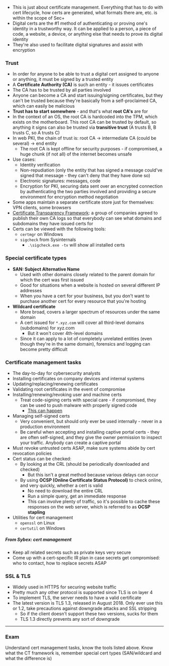 - This is just about certificate management. Everything that has to do with cert lifecycle, how certs are generated, what formats there are, etc. is within the scope of Sec+
- Digital certs are the #1 method of authenticating or proving one's identity in a trustworthy way. It can be applied to a person, a piece of code, a website, a device, or anything else that needs to prove its digital identity 
- They're also used to facilitate digital signatures and assist with encryption

### Trust

- In order for anyone to be able to trust a digital cert assigned to anyone or anything, it must be signed by a trusted entity
- A **Certificate Authority (CA)** is such an entity - it issues certificates
- The CA has to be trusted by all parties involved
- Anyone can become a CA and start issuing/signing certificates, but they can't be trusted because they're basically from a self-proclaimed CA, which can easily be malicious
- **Trust has to start somewhere** - and that's what **root CA's** are for
- In the context of an OS, the root CA is hardcoded into the TPM, which exists on the motherboard. This root CA can be trusted by default, so anything it signs can also be trusted via **transitive trust** (A trusts B, B trusts C, so A trusts C)
- In web PKI, the chain of trust is: root CA -> intermediate CA (could be several) -> end entity
	- The root CA is kept offline for security purposes - if compromised, a huge chunk (if not all) of the internet becomes unsafe
- Use cases: 
	- Identity verification
	- Non-repudiation (only the entity that has signed a message could've signed that message - they can't deny that they have done so)
	- Electronic signatures: messages, code
	- Encryption for PKI, securing data sent over an encrypted connection by authenticating the two parties involved and providing a secure environment for encryption method negotiation
- Some apps maintain a separate certificate store just for themselves: VPN clients, some browsers
- [Certificate Transparency Framework](https://certificate.transparency.dev/): a group of companies agreed to publish their own CA logs so that everybody can see what domains and subdomains they have issued certs for
- Certs can be viewed with the following tools:
	- `certmgr` on Windows
	- `sigcheck` from Sysinternals
		- `.\sigcheck.exe -tv` will show all installed certs 

### Special certificate types

- **SAN: Subject Alternative Name**
	- Used with other domains closely related to the parent domain for which the cert was first issued
	- Good for situations when a website is hosted on several different IP addresses
	- When you have a cert for your business, but you don't want to purchase another cert for every resource that you're hosting
- **Wildcard certificate**
	- More broad, covers a larger spectrum of resources under the same domain
	- A cert issued for `*.xyz.com` will cover all third-level domains (subdomains) for xyz.com
		- But it won't cover 4th-level domains
	- Since it can apply to a lot of completely unrelated entities (even though they're in the same domain), forensics and logging can become pretty difficult

### Certificate management tasks

- The day-to-day for cybersecurity analysts
- Installing certificates on company devices and internal systems
- Updating/replacing/renewing certificates
- Validating root certificates in the event of compromise
- Installing/renewing/revoking user and machine certs
	- Treat code-signing certs with special care - if compromised, they can be used to push malware with properly signed code
		- [This can happen](https://venturebeat.com/mobile/software-pirates-hijack-apples-enterprise-certificates-to-put-hacked-apps-on-iphones/)
- Managing self-signed certs
	- Very convenient, but should only ever be used internally - never in a production environment
	- Be careful when accepting and installing captive portal certs - they are often self-signed, and they give the owner permission to inspect your traffic. Anybody can create a captive portal
- Must revoke untrusted certs ASAP, make sure systems abide by cert revocation policies
- Cert status can be checked:
	- By looking at the CRL (should be periodically downloaded and checked)
		- But this isn't a great method because various delays can occur
	- By using **OCSP (Online Certificate Status Protocol)** to check online, and very quickly, whether a cert is valid
		- No need to download the entire CRL
		- Run a simple query, get an immediate response
		- This can involve plenty of traffic, so it's possible to cache these responses on the web server, which is referred to as **OCSP stapling**
- Utilities for cert management
	- `openssl` on Linux
	- `certutil` on Windows

##### From Sybex: cert management
- Keep all related secrets such as private keys very secure
- Come up with a cert-specific IR plan in case secrets get compromised: who to contact, how to replace secrets ASAP

### SSL & TLS

- Widely used in HTTPS for securing website traffic
- Pretty much any other protocol is supported since TLS is on layer 4
- To implement TLS, the server needs to have a valid certificate
- The latest version is TLS 1.3, released in August 2018. Only ever use this or 1.2, take precautions against downgrade attacks and SSL stripping
	- So if the client doesn't support these two versions, sucks for them
	- TLS 1.3 directly prevents any sort of downgrade

---

### Exam

Understand cert management tasks, know the tools listed above. Know what the CT framework is, remember special cert types (SAN/wildcard and what the difference is)